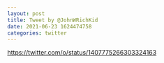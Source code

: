 ```yaml
--- 
layout: post 
title: Tweet by @JohnWRichKid 
date: 2021-06-23 1624474758 
categories: twitter 
--- 
```

https://twitter.com/o/status/1407775266303324163